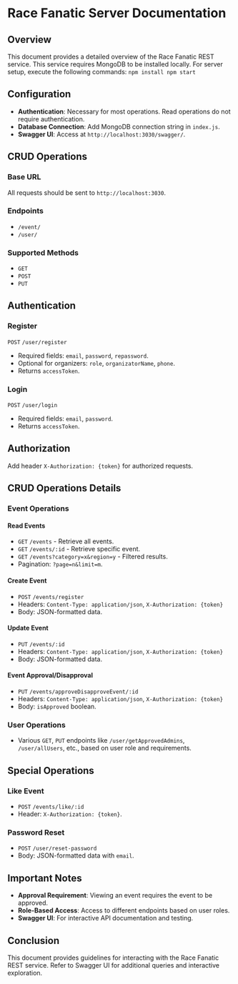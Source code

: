 # Race Fanatic Server Documentation

## Overview

This document provides a detailed overview of the Race Fanatic REST service. This service requires MongoDB to be installed locally. For server setup, execute the following commands:
`npm install
npm start`

## Configuration

- **Authentication**: Necessary for most operations. Read operations do not require authentication.
- **Database Connection**: Add MongoDB connection string in `index.js`.
- **Swagger UI**: Access at `http://localhost:3030/swagger/`.

## CRUD Operations

### Base URL

All requests should be sent to `http://localhost:3030`.

### Endpoints

- `/event/`
- `/user/`

### Supported Methods

- `GET`
- `POST`
- `PUT`

## Authentication

### Register

`POST` `/user/register`

- Required fields: `email`, `password`, `repassword`.
- Optional for organizers: `role`, `organizatorName`, `phone`.
- Returns `accessToken`.

### Login

`POST` `/user/login`

- Required fields: `email`, `password`.
- Returns `accessToken`.

## Authorization

Add header `X-Authorization: {token}` for authorized requests.

## CRUD Operations Details

### Event Operations

#### Read Events

- `GET` `/events` - Retrieve all events.
- `GET` `/events/:id` - Retrieve specific event.
- `GET` `/events?category=x&region=y` - Filtered results.
- Pagination: `?page=n&limit=m`.

#### Create Event

- `POST` `/events/register`
- Headers: `Content-Type: application/json`, `X-Authorization: {token}`
- Body: JSON-formatted data.

#### Update Event

- `PUT` `/events/:id`
- Headers: `Content-Type: application/json`, `X-Authorization: {token}`
- Body: JSON-formatted data.

#### Event Approval/Disapproval

- `PUT` `/events/approveDisapproveEvent/:id`
- Headers: `Content-Type: application/json`, `X-Authorization: {token}`
- Body: `isApproved` boolean.

### User Operations

- Various `GET`, `PUT` endpoints like `/user/getApprovedAdmins`, `/user/allUsers`, etc., based on user role and requirements.

## Special Operations

### Like Event

- `POST` `/events/like/:id`
- Header: `X-Authorization: {token}`.

### Password Reset

- `POST` `/user/reset-password`
- Body: JSON-formatted data with `email`.

## Important Notes

- **Approval Requirement**: Viewing an event requires the event to be approved.
- **Role-Based Access**: Access to different endpoints based on user roles.
- **Swagger UI**: For interactive API documentation and testing.

## Conclusion

This document provides guidelines for interacting with the Race Fanatic REST service. Refer to Swagger UI for additional queries and interactive exploration.
